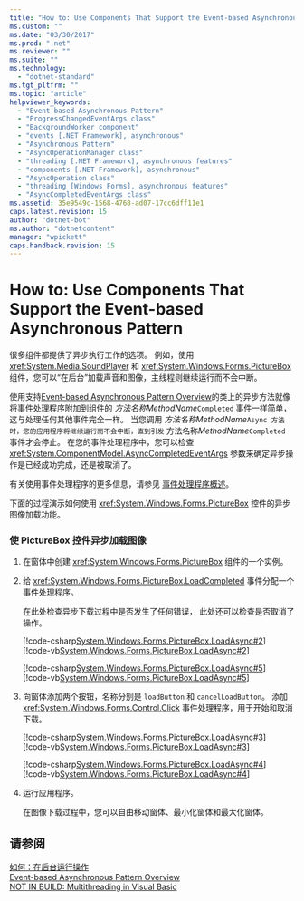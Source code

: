 ```yaml
---
title: "How to: Use Components That Support the Event-based Asynchronous Pattern | Microsoft Docs"
ms.custom: ""
ms.date: "03/30/2017"
ms.prod: ".net"
ms.reviewer: ""
ms.suite: ""
ms.technology: 
  - "dotnet-standard"
ms.tgt_pltfrm: ""
ms.topic: "article"
helpviewer_keywords: 
  - "Event-based Asynchronous Pattern"
  - "ProgressChangedEventArgs class"
  - "BackgroundWorker component"
  - "events [.NET Framework], asynchronous"
  - "Asynchronous Pattern"
  - "AsyncOperationManager class"
  - "threading [.NET Framework], asynchronous features"
  - "components [.NET Framework], asynchronous"
  - "AsyncOperation class"
  - "threading [Windows Forms], asynchronous features"
  - "AsyncCompletedEventArgs class"
ms.assetid: 35e9549c-1568-4768-ad07-17cc6dff11e1
caps.latest.revision: 15
author: "dotnet-bot"
ms.author: "dotnetcontent"
manager: "wpickett"
caps.handback.revision: 15
---
```

# How to: Use Components That Support the Event-based Asynchronous Pattern
很多组件都提供了异步执行工作的选项。  例如，使用 <xref:System.Media.SoundPlayer> 和 <xref:System.Windows.Forms.PictureBox> 组件，您可以“在后台”加载声音和图像，主线程则继续运行而不会中断。  
  
 使用支持[Event\-based Asynchronous Pattern Overview](../../../docs/standard/asynchronous-programming-patterns/event-based-asynchronous-pattern-overview.md)的类上的异步方法就像将事件处理程序附加到组件的 *方法名称MethodName*`Completed` 事件一样简单，这与处理任何其他事件完全一样。  当您调用 *方法名称MethodName*`Async 方法时，您的应用程序将继续运行而不会中断，直到引发` 方法名称*MethodName*`Completed` 事件才会停止。  在您的事件处理程序中，您可以检查 <xref:System.ComponentModel.AsyncCompletedEventArgs> 参数来确定异步操作是已经成功完成，还是被取消了。  
  
 有关使用事件处理程序的更多信息，请参见 [事件处理程序概述](../../../docs/framework/winforms/event-handlers-overview-windows-forms.md)。  
  
 下面的过程演示如何使用 <xref:System.Windows.Forms.PictureBox> 控件的异步图像加载功能。  
  
### 使 PictureBox 控件异步加载图像  
  
1.  在窗体中创建 <xref:System.Windows.Forms.PictureBox> 组件的一个实例。  
  
2.  给 <xref:System.Windows.Forms.PictureBox.LoadCompleted> 事件分配一个事件处理程序。  
  
     在此处检查异步下载过程中是否发生了任何错误，  此处还可以检查是否取消了操作。  
  
     [!code-csharp[System.Windows.Forms.PictureBox.LoadAsync#2](../../../samples/snippets/csharp/VS_Snippets_Winforms/System.Windows.Forms.PictureBox.LoadAsync/CS/Form1.cs#2)]
     [!code-vb[System.Windows.Forms.PictureBox.LoadAsync#2](../../../samples/snippets/visualbasic/VS_Snippets_Winforms/System.Windows.Forms.PictureBox.LoadAsync/VB/Form1.vb#2)]  
  
     [!code-csharp[System.Windows.Forms.PictureBox.LoadAsync#5](../../../samples/snippets/csharp/VS_Snippets_Winforms/System.Windows.Forms.PictureBox.LoadAsync/CS/Form1.cs#5)]
     [!code-vb[System.Windows.Forms.PictureBox.LoadAsync#5](../../../samples/snippets/visualbasic/VS_Snippets_Winforms/System.Windows.Forms.PictureBox.LoadAsync/VB/Form1.vb#5)]  
  
3.  向窗体添加两个按钮，名称分别是 `loadButton` 和 `cancelLoadButton`。  添加 <xref:System.Windows.Forms.Control.Click> 事件处理程序，用于开始和取消下载。  
  
     [!code-csharp[System.Windows.Forms.PictureBox.LoadAsync#3](../../../samples/snippets/csharp/VS_Snippets_Winforms/System.Windows.Forms.PictureBox.LoadAsync/CS/Form1.cs#3)]
     [!code-vb[System.Windows.Forms.PictureBox.LoadAsync#3](../../../samples/snippets/visualbasic/VS_Snippets_Winforms/System.Windows.Forms.PictureBox.LoadAsync/VB/Form1.vb#3)]  
  
     [!code-csharp[System.Windows.Forms.PictureBox.LoadAsync#4](../../../samples/snippets/csharp/VS_Snippets_Winforms/System.Windows.Forms.PictureBox.LoadAsync/CS/Form1.cs#4)]
     [!code-vb[System.Windows.Forms.PictureBox.LoadAsync#4](../../../samples/snippets/visualbasic/VS_Snippets_Winforms/System.Windows.Forms.PictureBox.LoadAsync/VB/Form1.vb#4)]  
  
4.  运行应用程序。  
  
     在图像下载过程中，您可以自由移动窗体、最小化窗体和最大化窗体。  
  
## 请参阅  
 [如何：在后台运行操作](../../../docs/framework/winforms/controls/how-to-run-an-operation-in-the-background.md)   
 [Event\-based Asynchronous Pattern Overview](../../../docs/standard/asynchronous-programming-patterns/event-based-asynchronous-pattern-overview.md)   
 [NOT IN BUILD: Multithreading in Visual Basic](http://msdn.microsoft.com/zh-cn/c731a50c-09c1-4468-9646-54c86b75d269)